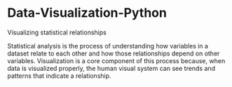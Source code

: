 # Data-Visualization-Python
Visualizing statistical relationships

Statistical analysis is the process of understanding how variables in a dataset relate to each other and how those relationships depend on other variables. Visualization is a core component of this process because, when data is visualized properly, the human visual system can see trends and patterns that indicate a relationship.
